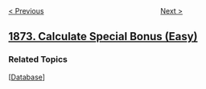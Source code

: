 <!--|This file generated by command(leetcode description); DO NOT EDIT.    |-->
<!--+----------------------------------------------------------------------+-->
<!--|@author    awesee <openset.wang@gmail.com>                           |-->
<!--|@link      https://github.com/awesee                                 |-->
<!--|@home      https://github.com/awesee/leetcode                        |-->
<!--+----------------------------------------------------------------------+-->

[< Previous](../stone-game-viii "Stone Game VIII")
　　　　　　　　　　　　　　　　
[Next >](../minimize-product-sum-of-two-arrays "Minimize Product Sum of Two Arrays")

## [1873. Calculate Special Bonus (Easy)](https://leetcode.com/problems/calculate-special-bonus "计算特殊奖金")



### Related Topics
  [[Database](../../tag/database/README.md)]
